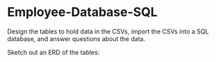 # Employee-Database-SQL
Design the tables to hold data in the CSVs, import the CSVs into a SQL database, and answer questions about the data.

Sketch out an ERD of the tables:


